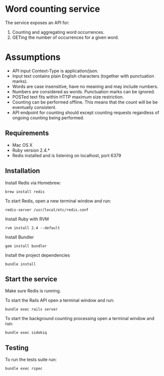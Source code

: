 # Word counting service

The service exposes an API for:

1.  Counting and aggregating word occurrences.
2.  GETing the number of occurrences for a given word.

# Assumptions

- API input Context-Type is application/json.
- Input text contains plain English characters (together with punctuation marks).
- Words are case insensitive, have no meaning and may include numbers.
- Numbers are considered as words. Punctuation marks can be ignored.
- POSTed text fits within HTTP maximum size restriction.
- Counting can be performed offline. This means that the count will be be eventually consistent.
- API endpoint for counting should except counting requests regardless of ongoing counting being performed.

## Requirements

- Mac OS X
- Ruby version 2.4.*
- Redis installed and is listening on localhost, port 6379

## Installation

Install Redis via Homebrew:

    brew install redis

To start Redis, open a new terminal window and run:

    redis-server /usr/local/etc/redis.conf

Install Ruby with RVM

    rvm install 2.4 --default

Install Bundler

    gem install bundler

Install the project dependencies

    bundle install

## Start the service

Make sure Redis is running.

To start the Rails API open a terminal window and run:

    bundle exec rails server

To start the background counting processing open a terminal window and run:

    bundle exec sidekiq

## Testing

To run the tests suite run:

    bundle exec rspec
